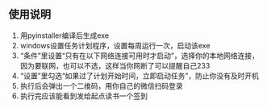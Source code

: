 ## 使用说明
1. 用pyinstaller编译后生成exe
2. windows设置任务计划程序，设置每周运行一次，启动该exe
3. “条件”里设置“只有在以下网络连接可用时才启动”，选择你的本地网络连接，因为要联网，也可以不选，这样当你网断了可以提醒自己233
4. “设置”里勾选“如果过了计划开始时间，立即启动任务”，防止你没有及时开机
5. 执行后会弹出一个二维码，用你自己的微信扫码登录
6. 执行完应该能看到发给起点读书一个签到
